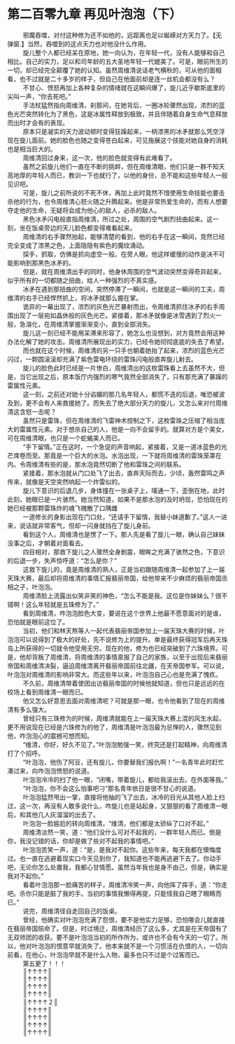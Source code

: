 <h1>第二百零九章 再见叶泡泡（下）</h1>
<div id="content">&nbsp&nbsp&nbsp&nbsp&nbsp&nbsp&nbsp&nbsp
 邪魔吞噬，对付这种修为还不如他的，远距离也足以蜒嵘对方天力了。【无弹窗.】当然，吞噬到的这点天力也对他没什么作用。
 <br/>&nbsp&nbsp&nbsp&nbsp&nbsp&nbsp&nbsp&nbsp
 旋儿整个人都已经呆在原地，她一向认为，在年轻一代，没有人能够和自己相比。自己的实力，足以和司年龄的五大圣地年轻一代媲美了。可是，眼前所生的一切，却已经完全颠覆了她的认知。虽然周维清说话老气横秋的，可从他的面相看，也不过就是二十多岁的样子，但自己在他面前却是连一丝机会都没有么？
 <br/>&nbsp&nbsp&nbsp&nbsp&nbsp&nbsp&nbsp&nbsp
 不甘心、愤怒再加上各种复杂的情绪就在这瞬间爆了，旋儿近乎歇斯底里的尖叫一声，“你去死吧。”
 <br/>&nbsp&nbsp&nbsp&nbsp&nbsp&nbsp&nbsp&nbsp
 手法杖猛然指向周维清，刹那间，在她背后，一圈冰轮骤然出现，浓烈的蓝色光芒突然转化为了黑色，这是冰属性释放到极致，并且伴随着自身生命气息释放而出时才会有的表现。
 <br/>&nbsp&nbsp&nbsp&nbsp&nbsp&nbsp&nbsp&nbsp
 原本只是凝实的天力波动顿时变得狂躁起来，一柄漆黑的冰矛就那么凭空浮现在旋儿面前。她的脸色也随之变得苍白起来，可见施展这个技能对她自身的消耗也是相当巨大的。
 <br/>&nbsp&nbsp&nbsp&nbsp&nbsp&nbsp&nbsp&nbsp
 周维清回过身来，这一次，他的脸色就变得有此难看了。
 <br/>&nbsp&nbsp&nbsp&nbsp&nbsp&nbsp&nbsp&nbsp
 虽然之前旋儿他们一直在不断的挑衅，但在周维清眼，他们只是一群不知天高地厚的年轻人而已，教训一下也就行了，以他的身份，总不能和这些年轻人一般见识吧。
 <br/>&nbsp&nbsp&nbsp&nbsp&nbsp&nbsp&nbsp&nbsp
 可是，旋儿之前所说的不死不休，再加上此时竟然不惜使用生命技能也要击杀他的行为，也令周维清心怒火随之升腾起来。他是非常热爱生命的，而有人想要夺走他的生命，无疑将会成为他心的敌人，必杀的敌人。
 <br/>&nbsp&nbsp&nbsp&nbsp&nbsp&nbsp&nbsp&nbsp
 黑色冰矛闪电般直指周维清，所过之处，周围的空气剧烈扭曲起来。这一刻，坐在饭桌旁边的天儿脸色都变得难看起来。
 <br/>&nbsp&nbsp&nbsp&nbsp&nbsp&nbsp&nbsp&nbsp
 周维清的右手骤然抬起，能够清楚的看到，他的右手在这一瞬间，竞然已经完全变成了漆黑之色，上面隐隐有紫色的魔纹涌动。
 <br/>&nbsp&nbsp&nbsp&nbsp&nbsp&nbsp&nbsp&nbsp
 探手，抓取，仿佛是抓向虚空一般。在旁人眼，他这样缓慢的动作是决不可能影响到那黑色冰矛的。
 <br/>&nbsp&nbsp&nbsp&nbsp&nbsp&nbsp&nbsp&nbsp
 但是，就在周维清出手的同时，他身休周围的空气波动突然变得奇异起来，似乎所有的一切都随之扭曲，给人一种强烈的不真实感。
 <br/>&nbsp&nbsp&nbsp&nbsp&nbsp&nbsp&nbsp&nbsp
 冰矛在遇到那扭曲的空间，突然停滞了一瞬间，也就是这一瞬间的工夫，周维清的右手已经悍然抓上，将冰矛就那么握在掌。
 <br/>&nbsp&nbsp&nbsp&nbsp&nbsp&nbsp&nbsp&nbsp
 诡异的一幕出现了，浓烈的灰色光芒暴射而出，令周维清抓住冰矛的右手周围出现了一层宛如晶休般的灰色光芒。紧接着，那冰矛就像是冰雪遇到了烈火一般，急溶化，在周维清掌握渐渐变小，直到全部消失。
 <br/>&nbsp&nbsp&nbsp&nbsp&nbsp&nbsp&nbsp&nbsp
 旋儿这一刻已经不能用呆滞来形容了，她怎么也没想到，对方竟然会用这种办法化解了她的攻击。周维清所展现出的实力，已经令她彻彻底底的失去了希望。
 <br/>&nbsp&nbsp&nbsp&nbsp&nbsp&nbsp&nbsp&nbsp
 而也就在这个时候，周维清的另一只手也朝着她抬了起来，浓烈的蓝色光芒闪过，一颗圆滚滚却充满了紫色雷电环绕的雷珠闪电般直奔旋儿射去。
 <br/>&nbsp&nbsp&nbsp&nbsp&nbsp&nbsp&nbsp&nbsp
 旋儿的脸色此时已经是一片惨白，周维清出的这枚雷珠看上去虽然不大，但是，当它出现之后，原本饭厅内强烈的寒气竟然全部消失了，只有那充满了暴躁的雷属性元素。
 <br/>&nbsp&nbsp&nbsp&nbsp&nbsp&nbsp&nbsp&nbsp
 这一刻，之前还对她十分谄媚的那几名年轻人，都慌不迭的后退，唯恐被波及到，更不会有人来救援她了。而失去了绝大部分天力的旋儿，又怎么来对付周维清这含怒一击呢？
 <br/>&nbsp&nbsp&nbsp&nbsp&nbsp&nbsp&nbsp&nbsp
 虽然只是雷珠，但在周维清的飞雷神术控制之下，这枚雷珠之压缩了相当庞大的雷属性元素。对于想杀自己的人，他是一向不会留手的。就算对方是个美女，可在周维清眼，也只是一个蛇蝎美人而已。
 <br/>&nbsp&nbsp&nbsp&nbsp&nbsp&nbsp&nbsp&nbsp
 “手下留情。”正在这时，一个急促的声音响起，紧接着，又是一道冰蓝色的光芒席卷而至。那竟是一个巨大的水泡。水泡出现，一下就将周维清的雷珠笼罩在内。令周维清有些的是，那水泡竟然切断了他和雷珠之间的联系。
 <br/>&nbsp&nbsp&nbsp&nbsp&nbsp&nbsp&nbsp&nbsp
 紧接着，那水泡就从门口处飞了出去，直奔天际而去，少顷，轰然雷鸣之声传来，就像是天空突然响起一个炸雷似的。
 <br/>&nbsp&nbsp&nbsp&nbsp&nbsp&nbsp&nbsp&nbsp
 旋儿下意识的后退几步，身体撞在一张桌子上，噗通一下，歪倒在地，此时此刻，她眼已是一片骇然。她当然知道，如果不是那水泡的及时坍现，恐怕现在的她巳经被那颗雷珠炸的魂飞魄散了口隅雌
 <br/>&nbsp&nbsp&nbsp&nbsp&nbsp&nbsp&nbsp&nbsp
 一道修长的身影出现在门口处，“还请手下留情，我替小妹道歉了。”这人一进来，说话就非常客气，但却一闪身就挡在了旋儿身前。
 <br/>&nbsp&nbsp&nbsp&nbsp&nbsp&nbsp&nbsp&nbsp
 看到这个人，周维清也是愣了一下。那人先是看了旋儿一眼，确认自己妹妹没事之后，才朝着对面看去。
 <br/>&nbsp&nbsp&nbsp&nbsp&nbsp&nbsp&nbsp&nbsp
 四目相对，那救下旋儿之人骤然全身剧震，眼眸之充满了骇然之色，下意识的后退一步，失声惊呼道：“怎么是你？”
 <br/>&nbsp&nbsp&nbsp&nbsp&nbsp&nbsp&nbsp&nbsp
 这救下旋儿的，竟是周维清的熟人，正是当初跟随周维清一起参加了上一届天珠大赛，最后却将周维清的事情汇报翡丽帝国，给他带来不少麻烦的翡丽帝国丞相之子，叶泡泡。
 <br/>&nbsp&nbsp&nbsp&nbsp&nbsp&nbsp&nbsp&nbsp
 周维清脸上流露出似笑非笑的神色，“怎么不能是我。这位是你妹妹么？很不错啊！这么年轻就是五珠修为了。”
 <br/>&nbsp&nbsp&nbsp&nbsp&nbsp&nbsp&nbsp&nbsp
 看到周维清，咋泡泡脸色大变，要说在这个世界上他最不愿意面对的是谁，恐怕就是眼前这位了。
 <br/>&nbsp&nbsp&nbsp&nbsp&nbsp&nbsp&nbsp&nbsp
 当初，他们和林天熬等人一起代表翡丽帝国参加上一届天珠大赛的时候，叶泡泡可以说得到了极大的好处，先不说修为上的提升。单是最终获得冠军后再天珠岛上所获得的一切就令他受用无穷。现在的他，修为也已经突破到了六珠境界。可是，他却背叛了周维清，将周维清的事情禀报了自己的家族，以至于出现后来翡丽帝国和周维清决裂，逼迫周维清离开翡丽帝国前往北疆，在天帝国参军。可以说，叶泡泡对周维清的影响非常大。而这些年以来，叶泡泡自己心也是充满了愧疚。
 <br/>&nbsp&nbsp&nbsp&nbsp&nbsp&nbsp&nbsp&nbsp
 不久前，周维清带着使团出访翡丽帝国的时候他就知道，但也只是远远的在校场上看到周维清一眼而已。
 <br/>&nbsp&nbsp&nbsp&nbsp&nbsp&nbsp&nbsp&nbsp
 他又怎么好意思去面对周维清呢？可就是那一眼，也令他看到了现在的周维清有多么强大。
 <br/>&nbsp&nbsp&nbsp&nbsp&nbsp&nbsp&nbsp&nbsp
 曾经只有三珠修为的时候，周维清就能在上一届天珠大赛上混的风生水起，更不用说现在已经是六珠修为的他了，周维清是叶泡泡最为忌惮的人，骤然见到他，咋泡泡心的震撼可想而知。
 <br/>&nbsp&nbsp&nbsp&nbsp&nbsp&nbsp&nbsp&nbsp
 “维清，你好，好久不见了。”叶泡泡勉强一笑，终究还是打起精神，向周维清打了个招呼。
 <br/>&nbsp&nbsp&nbsp&nbsp&nbsp&nbsp&nbsp&nbsp
 “叶泡泡，他伤了阿豆，还有旋儿，你要替我们报仇啊！”一名青年此时赶忙凑过来，向咋泡泡愤怒的说道。
 <br/>&nbsp&nbsp&nbsp&nbsp&nbsp&nbsp&nbsp&nbsp
 叶泡泡冷冷的扫了他一眼，“闭嘴，带着旋儿，都给我滚出去。在外面等我。”
 <br/>&nbsp&nbsp&nbsp&nbsp&nbsp&nbsp&nbsp&nbsp
 “叶泡泡，你不会这么怕事吧刁”那名青年依日是很不甘心的说道。
 <br/>&nbsp&nbsp&nbsp&nbsp&nbsp&nbsp&nbsp&nbsp
 叶泡泡猛然甩出一掌，直接将他抽的飞了出去，冰冷的目光从其他人脸上扫过，这一次，再没有人敢多说什么，咋旋儿也是站起身，又狠狠的看了周维清一眼后，和其他几人灰溜溜的出去了。
 <br/>&nbsp&nbsp&nbsp&nbsp&nbsp&nbsp&nbsp&nbsp
 叶泡泡一脸尴尬的转向周维清，“维清，他们都是太骄纵了口对不起。”
 <br/>&nbsp&nbsp&nbsp&nbsp&nbsp&nbsp&nbsp&nbsp
 周维清淡然一笑，道：“他们没什么可对不起我的，一群年轻人而已。倒是你，我没记错的话，你却是做了些对不起我的事情吧。”
 <br/>&nbsp&nbsp&nbsp&nbsp&nbsp&nbsp&nbsp&nbsp
 叶泡泡苦笑一声，道：“是，是我对不起你。这些年来，每天我都在懊悔度过。也一直在逃避着现实口今天见到你了，我知道也不能再逃避下去了。你动手吧，无论你怎么处置我，我都心甘情愿。虽然当年我也是身不由己，但是，确实是我对不起你。”
 <br/>&nbsp&nbsp&nbsp&nbsp&nbsp&nbsp&nbsp&nbsp
 看着叶泡泡那一脸痛苦的样子，周维清冷笑一声，向他挥了挥手，道：“你走吧。杀你只能是脏了我的手。当初的事情我懒得再提，只能怪我自己瞎了眼睛而已。”
 <br/>&nbsp&nbsp&nbsp&nbsp&nbsp&nbsp&nbsp&nbsp
 说完，周维清径自走回自己的饭桌。
 <br/>&nbsp&nbsp&nbsp&nbsp&nbsp&nbsp&nbsp&nbsp
 曾经，他确实对叶泡泡充满了怨恨，要不是他实力足够，恐怕哪会儿就直接在翡丽帝国殒命了。但是，时过境迁，周维清经历了这么多，尤其是在天帝国有了无双师团的收获。要不是叶泡泡当初的所作所为，或许也不会有今天的一切了。所以，他对叶泡泡的恨意早就消失了。他本来就不是一个习惯活在仇恨的人，一切向前看，在他心，叶泡泡早就不是什么人物，最多也只不过是个过客而已。
 <br/>&nbsp&nbsp&nbsp&nbsp&nbsp&nbsp&nbsp&nbsp
 第五更了！！！
 <br/>&nbsp&nbsp&nbsp&nbsp&nbsp&nbsp&nbsp&nbsp
 ║↑↑↑↑║
 <br/>&nbsp&nbsp&nbsp&nbsp&nbsp&nbsp&nbsp&nbsp
 ║↑↑↑↑║
 <br/>&nbsp&nbsp&nbsp&nbsp&nbsp&nbsp&nbsp&nbsp
 ║↑↑↑↑║
 <br/>&nbsp&nbsp&nbsp&nbsp&nbsp&nbsp&nbsp&nbsp
 ║↑↑↑↑║
 <br/>&nbsp&nbsp&nbsp&nbsp&nbsp&nbsp&nbsp&nbsp
 ║↑↑↑↑２║
 <br/>&nbsp&nbsp&nbsp&nbsp&nbsp&nbsp&nbsp&nbsp
 ║↑↑↑↑║
 <br/>&nbsp&nbsp&nbsp&nbsp&nbsp&nbsp&nbsp&nbsp
 ║↑↑↑↑║
 <br/>&nbsp&nbsp&nbsp&nbsp&nbsp&nbsp&nbsp&nbsp
 ║↑↑↑↑║
 <br/>&nbsp&nbsp&nbsp&nbsp&nbsp&nbsp&nbsp&nbsp
 ║↑↑↑↑║
 <br/>&nbsp&nbsp&nbsp&nbsp&nbsp&nbsp&nbsp&nbsp
 <br/>&nbsp&nbsp&nbsp&nbsp&nbsp&nbsp&nbsp&nbsp
</div>
